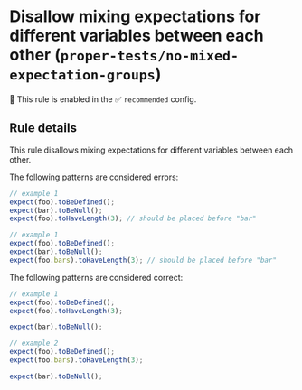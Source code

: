 # Disallow mixing expectations for different variables between each other (`proper-tests/no-mixed-expectation-groups`)

💼 This rule is enabled in the ✅ `recommended` config.

<!-- end auto-generated rule header -->

## Rule details

This rule disallows mixing expectations for different variables between each other.

The following patterns are considered errors:

```ts
// example 1
expect(foo).toBeDefined();
expect(bar).toBeNull();
expect(foo).toHaveLength(3); // should be placed before "bar"

// example 1
expect(foo).toBeDefined();
expect(bar).toBeNull();
expect(foo.bars).toHaveLength(3); // should be placed before "bar"
```

The following patterns are considered correct:

```ts
// example 1
expect(foo).toBeDefined();
expect(foo).toHaveLength(3);

expect(bar).toBeNull();

// example 2
expect(foo).toBeDefined();
expect(foo.bars).toHaveLength(3);

expect(bar).toBeNull();
```
